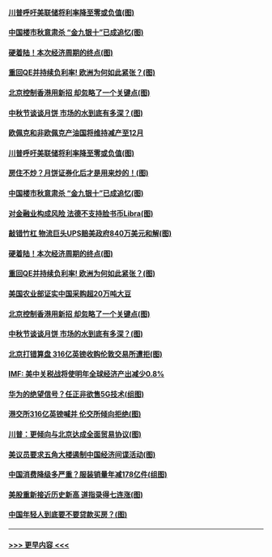 #### [川普呼吁美联储将利率降至零或负值(图)](../pages/p5/907303.md?t=09141933) 
#### [中国楼市秋意肃杀 “金九银十”已成追忆(图)](../pages/p5/907275.md?t=09141933) 
#### [硬着陆！本次经济周期的终点(图)](../pages/p5/907268.md?t=09141933) 
#### [重回QE并持续负利率! 欧洲为何如此紧张？(图)](../pages/p5/907269.md?t=09141933) 
#### [北京控制香港用新招 却忽略了一个关键点(图)](../pages/p5/907256.md?t=09141933) 
#### [中秋节谈谈月饼 市场的水到底有多深？(图)](../pages/p5/907241.md?t=09141933) 
#### [欧佩克和非欧佩克产油国将维持减产至12月](../pages/p5/907339.md?t=09141933) 
#### [川普呼吁美联储将利率降至零或负值(图)](../pages/p5/907303.md?t=09141933) 
#### [房住不炒？月饼证券化后才是用来炒的！(图)](../pages/p5/907337.md?t=09141933) 
#### [中国楼市秋意肃杀 “金九银十”已成追忆(图)](../pages/p5/907275.md?t=09141933) 
#### [对金融业构成风险 法德不支持脸书币Libra(图)](../pages/p5/907312.md?t=09141933) 
#### [敲错竹杠 物流巨头UPS赔美政府840万美元和解(图)](../pages/p5/907308.md?t=09141933) 
#### [硬着陆！本次经济周期的终点(图)](../pages/p5/907268.md?t=09141933) 
#### [重回QE并持续负利率! 欧洲为何如此紧张？(图)](../pages/p5/907269.md?t=09141933) 
#### [美国农业部证实中国采购超20万吨大豆](../pages/p5/907287.md?t=09141933) 
#### [北京控制香港用新招 却忽略了一个关键点(图)](../pages/p5/907256.md?t=09141933) 
#### [中秋节谈谈月饼 市场的水到底有多深？(图)](../pages/p5/907241.md?t=09141933) 
#### [北京打错算盘 316亿英镑收购伦敦交易所遭拒(图)](../pages/p5/907236.md?t=09141933) 
#### [IMF: 美中关税战将使明年全球经济产出减少0.8%](../pages/p5/907233.md?t=09141933) 
#### [华为的绝望信号？任正非欲售5G技术(组图)](../pages/p5/907155.md?t=09141933) 
#### [港交所316亿英镑喊并 伦交所倾向拒绝(图)](../pages/p5/907207.md?t=09141933) 
#### [川普：更倾向与北京达成全面贸易协议(图)](../pages/p5/907211.md?t=09141933) 
#### [美议员要求五角大楼遏制中国经济间谍活动(图)](../pages/p5/907199.md?t=09141933) 
#### [中国消费降级多严重？服装销量年减178亿件(组图)](../pages/p5/907157.md?t=09141933) 
#### [美股重新接近历史新高 道指录得七连涨(图)](../pages/p5/907182.md?t=09141933) 
#### [中国年轻人到底要不要贷款买房？(图)](../pages/p5/907162.md?t=09141933) 

----
#### [ >>> 更早内容 <<< ](../indexes/p5-earlier.md)
